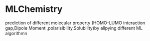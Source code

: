 # MLChemistry
prediction of different molecular property (HOMO-LUMO interaction gap,Dipole Moment ,polarisibility,Solubility)by allpying different ML algorithmn 
